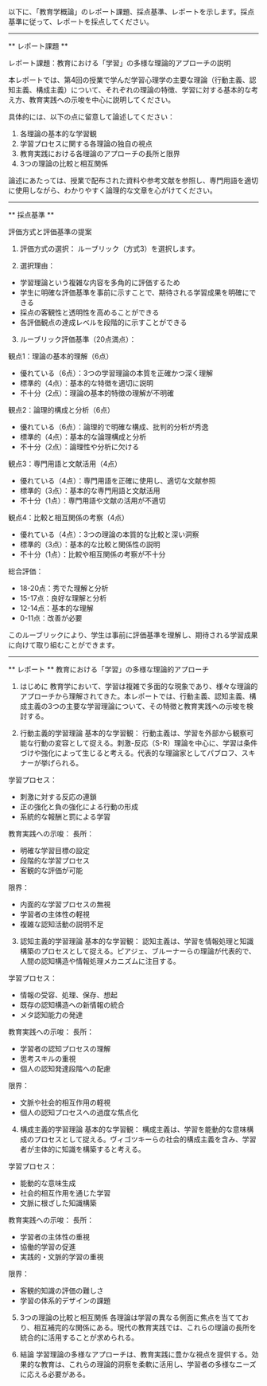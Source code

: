 以下に、「教育学概論」のレポート課題、採点基準、レポートを示します。採点基準に従って、レポートを採点してください。

---------------------------------------
** レポート課題 **

レポート課題：教育における「学習」の多様な理論的アプローチの説明

本レポートでは、第4回の授業で学んだ学習心理学の主要な理論（行動主義、認知主義、構成主義）について、それぞれの理論の特徴、学習に対する基本的な考え方、教育実践への示唆を中心に説明してください。

具体的には、以下の点に留意して論述してください：

1. 各理論の基本的な学習観
2. 学習プロセスに関する各理論の独自の視点
3. 教育実践における各理論のアプローチの長所と限界
4. 3つの理論の比較と相互関係

論述にあたっては、授業で配布された資料や参考文献を参照し、専門用語を適切に使用しながら、わかりやすく論理的な文章を心がけてください。

---------------------------------------
** 採点基準 **

評価方式と評価基準の提案

1. 評価方式の選択：
ルーブリック（方式3）を選択します。

2. 選択理由：
- 学習理論という複雑な内容を多角的に評価するため
- 学生に明確な評価基準を事前に示すことで、期待される学習成果を明確にできる
- 採点の客観性と透明性を高めることができる
- 各評価観点の達成レベルを段階的に示すことができる

3. ルーブリック評価基準（20点満点）：

観点1：理論の基本的理解（6点）
- 優れている（6点）：3つの学習理論の本質を正確かつ深く理解
- 標準的（4点）：基本的な特徴を適切に説明
- 不十分（2点）：理論の基本的特徴の理解が不明確

観点2：論理的構成と分析（6点）
- 優れている（6点）：論理的で明確な構成、批判的分析が秀逸
- 標準的（4点）：基本的な論理構成と分析
- 不十分（2点）：論理性や分析に欠ける

観点3：専門用語と文献活用（4点）
- 優れている（4点）：専門用語を正確に使用し、適切な文献参照
- 標準的（3点）：基本的な専門用語と文献活用
- 不十分（1点）：専門用語や文献の活用が不適切

観点4：比較と相互関係の考察（4点）
- 優れている（4点）：3つの理論の本質的な比較と深い洞察
- 標準的（3点）：基本的な比較と関係性の説明
- 不十分（1点）：比較や相互関係の考察が不十分

総合評価：
- 18-20点：秀でた理解と分析
- 15-17点：良好な理解と分析
- 12-14点：基本的な理解
- 0-11点：改善が必要

このルーブリックにより、学生は事前に評価基準を理解し、期待される学習成果に向けて取り組むことができます。

---------------------------------------
** レポート **
教育における「学習」の多様な理論的アプローチ

1. はじめに
教育学において、学習は複雑で多面的な現象であり、様々な理論的アプローチから理解されてきた。本レポートでは、行動主義、認知主義、構成主義の3つの主要な学習理論について、その特徴と教育実践への示唆を検討する。

2. 行動主義的学習理論
基本的な学習観：
行動主義は、学習を外部から観察可能な行動の変容として捉える。刺激-反応（S-R）理論を中心に、学習は条件づけや強化によって生じると考える。代表的な理論家としてパブロフ、スキナーが挙げられる。

学習プロセス：
- 刺激に対する反応の連鎖
- 正の強化と負の強化による行動の形成
- 系統的な報酬と罰による学習

教育実践への示唆：
長所：
- 明確な学習目標の設定
- 段階的な学習プロセス
- 客観的な評価が可能

限界：
- 内面的な学習プロセスの無視
- 学習者の主体性の軽視
- 複雑な認知活動の説明不足

3. 認知主義的学習理論
基本的な学習観：
認知主義は、学習を情報処理と知識構築のプロセスとして捉える。ピアジェ、ブルーナーらの理論が代表的で、人間の認知構造や情報処理メカニズムに注目する。

学習プロセス：
- 情報の受容、処理、保存、想起
- 既存の認知構造への新情報の統合
- メタ認知能力の発達

教育実践への示唆：
長所：
- 学習者の認知プロセスの理解
- 思考スキルの重視
- 個人の認知発達段階への配慮

限界：
- 文脈や社会的相互作用の軽視
- 個人の認知プロセスへの過度な焦点化

4. 構成主義的学習理論
基本的な学習観：
構成主義は、学習を能動的な意味構成のプロセスとして捉える。ヴィゴツキーらの社会的構成主義を含み、学習者が主体的に知識を構築すると考える。

学習プロセス：
- 能動的な意味生成
- 社会的相互作用を通じた学習
- 文脈に根ざした知識構築

教育実践への示唆：
長所：
- 学習者の主体性の重視
- 協働的学習の促進
- 実践的・文脈的学習の重視

限界：
- 客観的知識の評価の難しさ
- 学習の体系的デザインの課題

5. 3つの理論の比較と相互関係
各理論は学習の異なる側面に焦点を当てており、相互補完的な関係にある。現代の教育実践では、これらの理論の長所を統合的に活用することが求められる。

6. 結論
学習理論の多様なアプローチは、教育実践に豊かな視点を提供する。効果的な教育は、これらの理論的洞察を柔軟に活用し、学習者の多様なニーズに応える必要がある。

